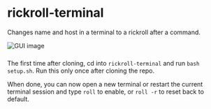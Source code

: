 # rickroll-terminal
Changes name and host in a terminal to a rickroll after a command.

![GUI image](https://raw.githubusercontent.com/Glitchii/rickroll-terminal/main/assets/terminal.png)

###  
The first time after cloning, cd into `rickroll-terminal` and  run `bash setup.sh`. Run this only once after cloning the repo.
  
  
When done, you can now open a new terminal or restart the current terminal session and type `roll` to enable, or `roll -r` to reset back to default.
